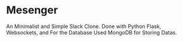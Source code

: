 # Mesenger
An Minimalist and Simple Slack Clone. Done with Python Flask, Websockets, and For the Database Used MongoDB for Storing Datas.
